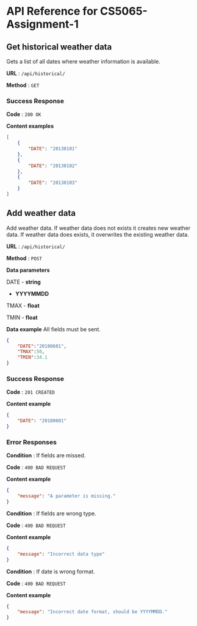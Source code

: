 # API Reference for CS5065-Assignment-1

## Get historical weather data

Gets a list of all dates where weather information is available.

**URL** : `/api/historical/`

**Method** : `GET`

### Success Response

**Code** : `200 OK`

**Content examples**

```json
[
    {
        "DATE": "20130101"
    },
    {
        "DATE": "20130102"
    },
    {
        "DATE": "20130103"
    }
]
```

## Add weather data

Add weather data. If weather data does not exists it creates new weather data. If weather data does exists, it overwrites the existing weather data.

**URL** : `/api/historical/`

**Method** : `POST`

**Data parameters**

DATE - **string**
- **YYYYMMDD**

TMAX - **float**

TMIN - **float**

**Data example** All fields must be sent.

```json
{
    "DATE":"20180601",
    "TMAX":50,
    "TMIN":34.1
}
```

### Success Response

**Code** : `201 CREATED`

**Content example**

```json
{
    "DATE": "20180601"
}
```

### Error Responses

**Condition** : If fields are missed.

**Code** : `400 BAD REQUEST`

**Content example**

```json
{
    "message": "A parameter is missing."
}
```

**Condition** : If fields are wrong type.

**Code** : `400 BAD REQUEST`

**Content example**

```json
{
    "message": "Incorrect data type"
}
```

**Condition** : If date is wrong format.

**Code** : `400 BAD REQUEST`

**Content example**

```json
{
    "message": "Incorrect date format, should be YYYYMMDD."
}
```